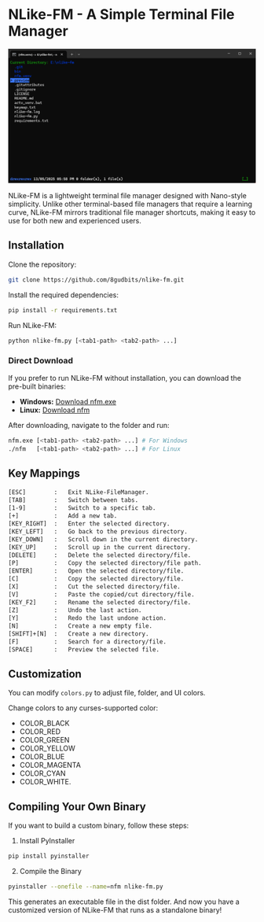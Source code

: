 # NLike-FM - A Simple Terminal File Manager

![Preview](preview/preview.png)

NLike-FM is a lightweight terminal file manager designed with Nano-style simplicity. Unlike other terminal-based file managers that require a learning curve, NLike-FM mirrors traditional file manager shortcuts, making it easy to use for both new and experienced users.

## Installation

Clone the repository:

```bash
git clone https://github.com/8gudbits/nlike-fm.git
```

Install the required dependencies:

```bash
pip install -r requirements.txt
```

Run NLike-FM:

```bash
python nlike-fm.py [<tab1-path> <tab2-path> ...]
```

### Direct Download

If you prefer to run NLike-FM without installation, you can download the pre-built binaries:

- **Windows:** [Download nfm.exe](bin/windows/nfm.exe)
- **Linux:** [Download nfm](bin/linux/nfm)

After downloading, navigate to the folder and run:

```bash
nfm.exe [<tab1-path> <tab2-path> ...] # For Windows
./nfm   [<tab1-path> <tab2-path> ...] # For Linux
```

## Key Mappings

```
[ESC]        :   Exit NLike-FileManager.
[TAB]        :   Switch between tabs.
[1-9]        :   Switch to a specific tab.
[+]          :   Add a new tab.
[KEY_RIGHT]  :   Enter the selected directory.
[KEY_LEFT]   :   Go back to the previous directory.
[KEY_DOWN]   :   Scroll down in the current directory.
[KEY_UP]     :   Scroll up in the current directory.
[DELETE]     :   Delete the selected directory/file.
[P]          :   Copy the selected directory/file path.
[ENTER]      :   Open the selected directory/file.
[C]          :   Copy the selected directory/file.
[X]          :   Cut the selected directory/file.
[V]          :   Paste the copied/cut directory/file.
[KEY_F2]     :   Rename the selected directory/file.
[Z]          :   Undo the last action.
[Y]          :   Redo the last undone action.
[N]          :   Create a new empty file.
[SHIFT]+[N]  :   Create a new directory.
[F]          :   Search for a directory/file.
[SPACE]      :   Preview the selected file.
```

## Customization

You can modify `colors.py` to adjust file, folder, and UI colors.

Change colors to any curses-supported color:

- COLOR_BLACK
- COLOR_RED
- COLOR_GREEN
- COLOR_YELLOW
- COLOR_BLUE
- COLOR_MAGENTA
- COLOR_CYAN
- COLOR_WHITE.

## Compiling Your Own Binary

If you want to build a custom binary, follow these steps:

1. Install PyInstaller

```bash
pip install pyinstaller
```

2. Compile the Binary

```bash
pyinstaller --onefile --name=nfm nlike-fm.py
```

This generates an executable file in the dist folder. And now you have a customized version of NLike-FM that runs as a standalone binary!
